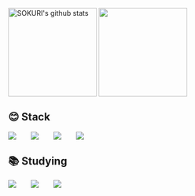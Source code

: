 
<a href="https://github.com/lunghyun"><img align="center" style="height:180px" src="https://github-readme-stats.vercel.app/api?username=lunghyun&show_icons=true&theme=slateorange&count_private=true&hide_border=true" alt="SOKURI's github stats" /></a>
<a href="https://github.com/lunghyun"><img align="center" style="height:180px" src="https://github-readme-stats.vercel.app/api/top-langs/?username=lunghyun&layout=compact&theme=slateorange&hide_border=true" /></a> 

## 😊 Stack

<div style="display:flex;gap:30px;flex-wrap:wrap;">
  <img src="https://img.shields.io/badge/js-F7DF1E?style=for-the-badge&logo=javascript&logoColor=black">
  <img src="https://img.shields.io/badge/MySQL-4479A1?style=for-the-badge&logo=mysql&logoColor=white">
  <img src="https://img.shields.io/badge/AWS-232F3E?style=for-the-badge&logo=amazonwebservices&logoColor=white">
  <img src="https://img.shields.io/badge/Docker-2496ED?style=for-the-badge&logo=Docker&logoColor=white">
</div>

## 📚 Studying
<div style="display:flex;gap:30px;flex-wrap:wrap;">
  <img src="https://img.shields.io/badge/express-000000?style=for-the-badge&logo=express&logoColor=white">
  <img src="https://img.shields.io/badge/Kubernetes-326CE5?style=for-the-badge&logo=Kubernetes&logoColor=white">
  <img src="https://img.shields.io/badge/Jenkins-D24939?style=for-the-badge&logo=Jenkins&logoColor=white">
  <!-- <img src="https://img.shields.io/badge/argo-E34F26?style=for-the-badge&logo=Argo&logoColor=white">
  <img src="https://img.shields.io/badge/helm-0F1689?style=for-the-badge&logo=Helm&logoColor=white">
  <img src="https://img.shields.io/badge/terraform-844FBA?style=for-the-badge&logo=terraform&logoColor=white">
  <img src="https://img.shields.io/badge/terraform-844FBA?style=for-the-badge&logo=&logoColor=white"> -->
</div>
<br />
<br />

<!--![Top Langs](https://github-readme-stats.vercel.app/api?username=lunghyun&show_icons=true&theme=ambient_gradient) -->
<br />
